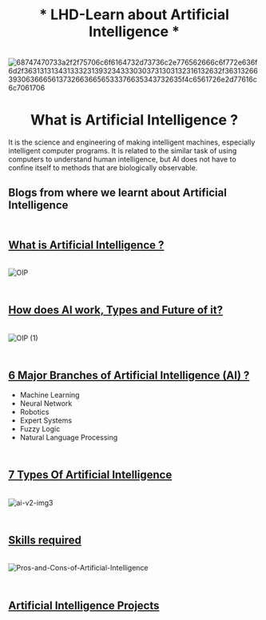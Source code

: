 <h1 align ="center">* LHD-Learn about Artificial Intelligence *</h1>

<br />![68747470733a2f2f75706c6f6164732d73736c2e776562666c6f772e636f6d2f3631313134313332313932343330303731303132316132632f3631326639306366656137326636656533376635343732635f4c6561726e2d77616c6c7061706](https://user-images.githubusercontent.com/86939391/137496777-48fed249-6e02-46c8-8540-00b38cfddddc.jpg)

<h1 align ="center">  What is Artificial Intelligence ?</h1>

It is the science and engineering of making intelligent machines, especially intelligent computer programs. It is related to the similar task of using computers to understand human intelligence, but AI does not have to confine itself to methods that are biologically observable.

## Blogs from where we learnt about Artificial Intelligence
## <br /> [What is Artificial Intelligence ?](https://www.ibm.com/cloud/learn/what-is-artificial-intelligence)
<br />![OIP](https://user-images.githubusercontent.com/86939391/137625734-9ce677ae-a232-4267-bdd9-a72a303cec91.jpg)

## <br /> [How does AI work, Types and Future of it?](https://www.mygreatlearning.com/blog/what-is-artificial-intelligence/)
<br /> ![OIP (1)](https://user-images.githubusercontent.com/86939391/137625864-77b8e184-5795-4aed-934c-4adda16bde5c.jpg)


## <br /> [6 Major Branches of Artificial Intelligence (AI) ?](https://www.analyticssteps.com/blogs/6-major-branches-artificial-intelligence-ai)
<ul>
  <li>Machine Learning</li>
  <li>Neural Network</li>
  <li>Robotics</li>
  <li>Expert Systems</li>
  <li>Fuzzy Logic</li>
  <li>Natural Language Processing</li>
</ul>

## <br /> [7 Types Of Artificial Intelligence](https://www.forbes.com/sites/cognitiveworld/2019/06/19/7-types-of-artificial-intelligence/?sh=52627d7b233e)
<br />![ai-v2-img3](https://user-images.githubusercontent.com/86939391/137625419-9955f23d-4eaf-4d1b-9488-5475ce19ea04.jpg)

## <br /> [Skills required ](https://tavvy.com/article/artificial-intelligence-expert-5-skills-you-will-need/)
<br /> ![Pros-and-Cons-of-Artificial-Intelligence](https://user-images.githubusercontent.com/86939391/137625950-6b9ae66b-8dfa-4666-9de6-2d26d96347a2.jpg)

## <br /> [Artificial Intelligence Projects](https://nevonprojects.com/artificial-intelligence-projects/)


